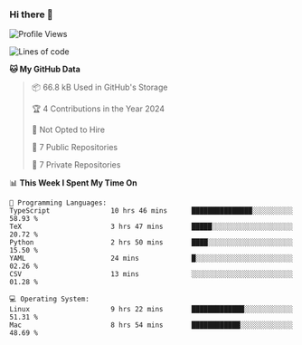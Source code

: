 ### Hi there 👋

<!--
**huayuan4396/huayuan4396** is a ✨ _special_ ✨ repository because its `README.md` (this file) appears on your GitHub profile.

Here are some ideas to get you started:

- 🔭 I’m currently working on ...
- 🌱 I’m currently learning ...
- 👯 I’m looking to collaborate on ...
- 🤔 I’m looking for help with ...
- 💬 Ask me about ...
- 📫 How to reach me: ...
- 😄 Pronouns: ...
- ⚡ Fun fact: ...
-->

<!--START_SECTION:waka-->
![Profile Views](http://img.shields.io/badge/Profile%20Views-1-blue)

![Lines of code](https://img.shields.io/badge/From%20Hello%20World%20I%27ve%20Written-250.2%20thousand%20lines%20of%20code-blue)

**🐱 My GitHub Data** 

> 📦 66.8 kB Used in GitHub's Storage 
 > 
> 🏆 4 Contributions in the Year 2024
 > 
> 🚫 Not Opted to Hire
 > 
> 📜 7 Public Repositories 
 > 
> 🔑 7 Private Repositories 
 > 
📊 **This Week I Spent My Time On** 

```text
💬 Programming Languages: 
TypeScript               10 hrs 46 mins      ███████████████░░░░░░░░░░   58.93 % 
TeX                      3 hrs 47 mins       █████░░░░░░░░░░░░░░░░░░░░   20.72 % 
Python                   2 hrs 50 mins       ████░░░░░░░░░░░░░░░░░░░░░   15.50 % 
YAML                     24 mins             █░░░░░░░░░░░░░░░░░░░░░░░░   02.26 % 
CSV                      13 mins             ░░░░░░░░░░░░░░░░░░░░░░░░░   01.28 % 

💻 Operating System: 
Linux                    9 hrs 22 mins       █████████████░░░░░░░░░░░░   51.31 % 
Mac                      8 hrs 54 mins       ████████████░░░░░░░░░░░░░   48.69 % 
```


<!--END_SECTION:waka-->
